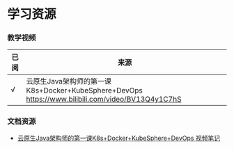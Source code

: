 # 学习资源

### 教学视频

| 已阅  | 来源                                                                                      |
|-----|-----------------------------------------------------------------------------------------|
| √   | 云原生Java架构师的第一课K8s+Docker+KubeSphere+DevOps  https://www.bilibili.com/video/BV13Q4y1C7hS |

### 文档资源

- [云原生Java架构师的第一课K8s+Docker+KubeSphere+DevOps 视频笔记](https://www.yuque.com/leifengyang/oncloud/ctiwgo)



